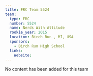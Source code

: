 ```yaml
---
title: FRC Team 5524
team:
  type: FRC
  number: 5524
  name: Nerds With Attitude 
  rookie_year: 2015
  location: Birch Run , MI, USA
  sponsors:
    - Birch Run High School
  links:
    Website: 
---
```

No content has been added for this team